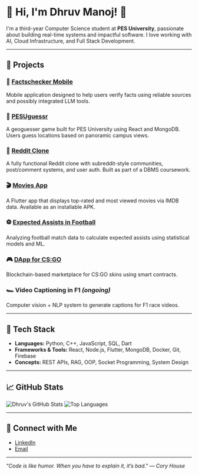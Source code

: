 # 👋 Hi, I'm Dhruv Manoj! 👋

I'm a third-year Computer Science student at **PES University**, passionate about building real-time systems and impactful software. I love working with AI, Cloud Infrastructure, and Full Stack Development.

---

## 🚀 Projects

### 📱 [Factschecker Mobile](https://github.com/dhruvv28/Factschecker_mobile)
Mobile application designed to help users verify facts using reliable sources and possibly integrated LLM tools.

### 🧭 [PESUguessr](https://github.com/dhruvv28/PESUguessr)
A geoguesser game built for PES University using React and MongoDB. Users guess locations based on panoramic campus views.

### 🧵 [Reddit Clone](https://github.com/dCUBExBYdtCUBE/Reddit-Clone-project)
A fully functional Reddit clone with subreddit-style communities, post/comment systems, and user auth. Built as part of a DBMS coursework.

### 🎬 [Movies App](https://github.com/dhruvv28/Moviesapp)
A Flutter app that displays top-rated and most viewed movies via IMDB data. Available as an installable APK.

### ⚽ [Expected Assists in Football](https://github.com/dhruvv28/Expected-Assists_xA)
Analyzing football match data to calculate expected assists using statistical models and ML.

### 🎮 [DApp for CS:GO](https://github.com/Rea7per-r/NFT-MARKETPLACE)
Blockchain-based marketplace for CS:GO skins using smart contracts.

### 🏎️ Video Captioning in F1 *(ongoing)*
Computer vision + NLP system to generate captions for F1 race videos.


---

## 🔧 Tech Stack
- **Languages:** Python, C++, JavaScript, SQL, Dart
- **Frameworks & Tools:** React, Node.js, Flutter, MongoDB, Docker, Git, Firebase
- **Concepts:** REST APIs, RAG, OOP, Socket Programming, System Design

---

## 📈 GitHub Stats
![Dhruv's GitHub Stats](https://github-readme-stats.vercel.app/api?username=dhruvv28&show_icons=true&theme=radical)
![Top Languages](https://github-readme-stats.vercel.app/api/top-langs/?username=dhruvv28&layout=compact&theme=radical)

---

## 🔗 Connect with Me
- [LinkedIn](https://linkedin.com/in/dhruvmanoj)  
- [Email](mailto:dhruvmanoj28@gmail.com)

---

_"Code is like humor. When you have to explain it, it’s bad." — Cory House_
